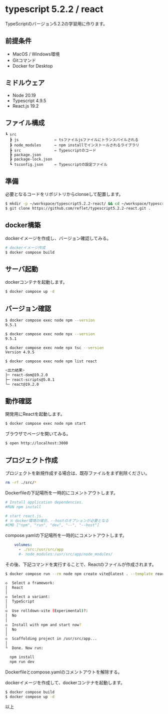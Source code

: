 # typescript 5.2.2 / react
TypeScriptのバージョン5.2.2の学習用に作ります。

## 前提条件
- MacOS / Windows環境
- Gitコマンド
- Docker for Desktop

## ミドルウェア
- Node 20.19
- Typescript 4.9.5
- React.js 19.2

## ファイル構成
```
┗ src
  ┣ js                ← tsファイルjsファイルにトランスパイルされる
  ┣ node_modules      ← npm installでインストールされるライブラリ
  ┣ src               ← Typescriptのコード
  ┣ package.json
  ┣ package-lock.json
  ┗ tsconfig.json     ← Typescriptの設定ファイル
```
## 準備
必要となるコードをリポジトリからclonseして配置します。

```bash
$ mkdir -p ~/workspace/typescript5.2.2-react/ && cd ~/workspace/typescript5.2.2-react
$ git clone https://github.com/reflet/typescript5.2.2-react.git .
```

## docker構築
dockerイメージを作成し、バージョン確認してみる。

```bash
# dockerイメージ作成
$ docker compose build
```

## サーバ起動
dockerコンテナを起動します。
```bash
$ docker compose up -d
```

## バージョン確認
```bash
$ docker compose exec node npm --version
9.5.1
```

```bash
$ docker compose exec node npx --version                     
9.5.1

$ docker compose exec node npx tsc --version
Version 4.9.5
```

```bash
$ docker compose exec node npm list react

<出力結果>
├─ react-dom@19.2.0
├─ react-scripts@5.0.1
└─ react@19.2.0
```

## 動作確認
開発用にReactを起動します。

```bash
$ docker compose exec node npm start
```

ブラウザでページを開いてみる。

```bash
$ open http://localhost:3000
```

## プロジェクト作成
プロジェクトを新規作成する場合は、既存ファイルをまず削除ください。
```bash
rm -rf ./src/*
```

Dockerfileの下記場所を一時的にコメントアウトします。
```Dockerfile
# Install application dependencies.
#RUN npm install

# start react.js.
# ※ docker環境の場合、--hostのオプションが必要となる
#CMD ["npm", "run", "dev", "--", "--host"]
```

compose.yamlの下記場所を一時的にコメントアウトします。
```yaml
    volumes:
      - ./src:/usr/src/app
      #- node_modules:/usr/src/app/node_modules/
```

その後、下記コマンドを実行することで、Reactのファイルが作成されます。
```bash
$ docker compose run --rm node npm create vite@latest . --template react

◇  Select a framework:
│  React
│
◇  Select a variant:
│  TypeScript
│
◇  Use rolldown-vite (Experimental)?:
│  No
│
◇  Install with npm and start now?
│  No
│
◇  Scaffolding project in /usr/src/app...
│
└  Done. Now run:

  npm install
  npm run dev
```

Dockerfileとcompose.yamlのコメントアウトを解除する。

dockerイメージを作成して、dockerコンテナを起動します。

```bash
$ docker compose build
$ docker compose up -d
```

以上
